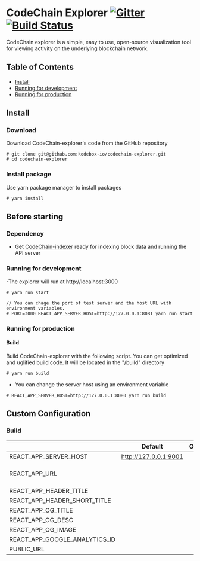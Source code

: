 # CodeChain Explorer [![Gitter](https://badges.gitter.im/CodeChain-io/codechain-explorer.svg)](https://gitter.im/CodeChain-io/codechain-explorer?utm_source=badge&utm_medium=badge&utm_campaign=pr-badge) [![Build Status](https://travis-ci.org/CodeChain-io/codechain-explorer.svg?branch=master)](https://travis-ci.org/CodeChain-io/codechain-explorer)

CodeChain explorer is a simple, easy to use, open-source visualization tool for viewing activity on the underlying blockchain network.

## Table of Contents

- [Install](https://github.com/CodeChain-io/codechain-explorer#install)
- [Running for development](https://github.com/CodeChain-io/codechain-explorer#running-for-development)
- [Running for production](https://github.com/CodeChain-io/codechain-explorer#running-for-production)

## Install

### Download

Download CodeChain-explorer's code from the GitHub repository

```
# git clone git@github.com:kodebox-io/codechain-explorer.git
# cd codechain-explorer
```

### Install package

Use yarn package manager to install packages

```
# yarn install
```

## Before starting

### Dependency

- Get [CodeChain-indexer](https://github.com/CodeChain-io/codechain-indexer) ready for indexing block data and running the API server

### Running for development

-The explorer will run at http://localhost:3000

```
# yarn run start

// You can chage the port of test server and the host URL with environment variables.
# PORT=3000 REACT_APP_SERVER_HOST=http://127.0.0.1:8081 yarn run start
```

### Running for production

#### Build

Build CodeChain-explorer with the following script. You can get optimized and uglified build code. It will be located in the "/build" directory

```
# yarn run build
```

- You can change the server host using an environment variable

```
# REACT_APP_SERVER_HOST=http://127.0.0.1:8080 yarn run build
```

## Custom Configuration

### Build

|                               | Default               | Options | Description                     |
| ----------------------------- | --------------------- | ------- | ------------------------------- |
| REACT_APP_SERVER_HOST         | http://127.0.0.1:9001 |         |                                 |
| REACT_APP_URL                 |                       |         | This is used for the open graph |
| REACT_APP_HEADER_TITLE        |                       |         |                                 |
| REACT_APP_HEADER_SHORT_TITLE  |                       |         |                                 |
| REACT_APP_OG_TITLE            |                       |         |                                 |
| REACT_APP_OG_DESC             |                       |         |                                 |
| REACT_APP_OG_IMAGE            |                       |         |                                 |
| REACT_APP_GOOGLE_ANALYTICS_ID |                       |         |                                 |
| PUBLIC_URL                    |                       |         |                                 |
